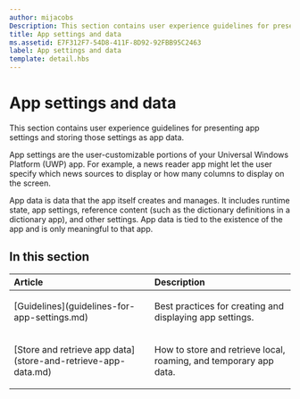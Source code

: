 ```yaml
---
author: mijacobs
Description: This section contains user experience guidelines for presenting app settings and storing those settings as app data.
title: App settings and data
ms.assetid: E7F312F7-54D8-411F-8D92-92FBB95C2463
label: App settings and data
template: detail.hbs
---
```


# App settings and data




This section contains user experience guidelines for presenting app settings and storing those settings as app data.

App settings are the user-customizable portions of your Universal Windows Platform (UWP) app. For example, a news reader app might let the user specify which news sources to display or how many columns to display on the screen.

App data is data that the app itself creates and manages. It includes runtime state, app settings, reference content (such as the dictionary definitions in a dictionary app), and other settings. App data is tied to the existence of the app and is only meaningful to that app.
## In this section
<table>
<colgroup>
<col width="50%" />
<col width="50%" />
</colgroup>
<thead>
<tr class="header">
<th align="left">Article</th>
<th align="left">Description</th>
</tr>
</thead>
<tbody>
<tr class="odd">
<td align="left"><p>[Guidelines](guidelines-for-app-settings.md)</p></td>
<td align="left"><p>Best practices for creating and displaying app settings.</p></td>
</tr>
<tr class="even">
<td align="left"><p>[Store and retrieve app data](store-and-retrieve-app-data.md)</p></td>
<td align="left"><p>How to store and retrieve local, roaming, and temporary app data.</p></td>
</tr>
</tbody>
</table>





<!--HONumber=Jun16_HO3-->


